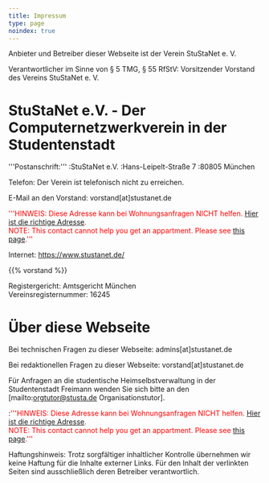 ```yaml
---
title: Impressum
type: page
noindex: true
---
```


Anbieter und Betreiber dieser Webseite ist der Verein StuStaNet e. V.

Verantwortlicher im Sinne von § 5 TMG, § 55 RfStV: Vorsitzender Vorstand des Vereins StuStaNet e. V.

# StuStaNet e.V. - Der Computernetzwerkverein in der Studentenstadt

'''Postanschrift:'''
:StuStaNet e.V.
:Hans-Leipelt-Straße 7
:80805 München

Telefon: Der Verein ist telefonisch nicht zu erreichen.

E-Mail an den Vorstand: vorstand[at]stustanet.de

<span style="color:red;">'''HINWEIS: Diese Adresse kann bei Wohnungsanfragen NICHT helfen. [Hier ist die richtige Adresse](http://www.studentenwerk-muenchen.de/wohnen/wohnanlagen-des-studentenwerks-muenchen/wie-bewerbe-ich-mich/).<br />NOTE: This contact cannot help you get an appartment. Please see [this page](http://www.studentenwerk-muenchen.de/en/accommodation/munich-student-union-student-halls-of-residence/how-do-i-apply/).'''<span>

Internet: https://www.stustanet.de/

{{% vorstand %}}

Registergericht: Amtsgericht München<br>
Vereinsregisternummer: 16245

# Über diese Webseite

Bei technischen Fragen zu dieser Webseite: admins[at]stustanet.de

Bei redaktionellen Fragen zu dieser Webseite: vorstand[at]stustanet.de

Für Anfragen an die studentische Heimselbstverwaltung in der Studentenstadt Freimann wenden Sie sich bitte an den [mailto:orgtutor@stusta.de Organisationstutor].


:<span style="color:red;">'''HINWEIS: Diese Adresse kann bei Wohnungsanfragen NICHT helfen. [Hier ist die richtige Adresse](http://www.studentenwerk-muenchen.de/wohnen/wohnanlagen-des-studentenwerks-muenchen/wie-bewerbe-ich-mich/).<br />NOTE: This contact cannot help you get an appartment. Please see [this page](http://www.studentenwerk-muenchen.de/en/accommodation/munich-student-union-student-halls-of-residence/how-do-i-apply/).'''<span>

Haftungshinweis: Trotz sorgfältiger inhaltlicher Kontrolle übernehmen wir keine Haftung für die Inhalte externer Links. Für den Inhalt der verlinkten Seiten sind ausschließlich deren Betreiber verantwortlich.

